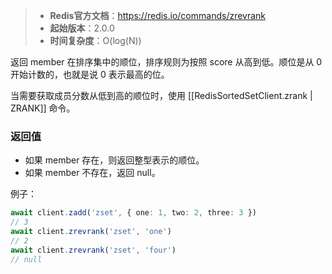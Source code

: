 > - **Redis官方文档**：https://redis.io/commands/zrevrank
> - **起始版本**：2.0.0
> - **时间复杂度**：O(log(N))

返回 member 在排序集中的顺位，排序规则为按照 score 从高到低。顺位是从 0 开始计数的，也就是说 0 表示最高的位。

当需要获取成员分数从低到高的顺位时，使用 [[RedisSortedSetClient.zrank | ZRANK]] 命令。

### 返回值

- 如果 member 存在，则返回整型表示的顺位。
- 如果 member 不存在，返回 null。

例子：

```typescript
await client.zadd('zset', { one: 1, two: 2, three: 3 })
// 3
await client.zrevrank('zset', 'one')
// 2
await client.zrevrank('zset', 'four')
// null
```
